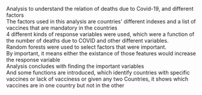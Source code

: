 Analysis to understand the relation of deaths due to Covid-19, and different factors \
The factors used in this analysis are countries' different indexes and a list of vaccines that are mandatory in the countries \
4 different kinds of response variables were used, which were a function of the number of deaths due to COVID and other different variables. \
Random forests were used to select factors that were important. \
By important, it means either the existance of those features would increase the response variable \
Analysis concludes with finding the important variables \
And some functions are introduced, which identify countries with specific vaccines or lack of vacciness or 
given any two Countries, it shows which vaccines are in one country but not in the other
